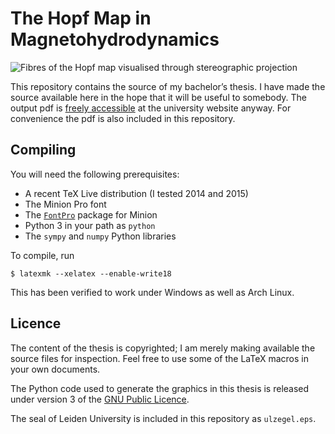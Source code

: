 The Hopf Map in Magnetohydrodynamics
====================================

![Fibres of the Hopf map visualised through stereographic projection](https://rawgit.com/ruuda/bscthesis/master/fibres.svg)

This repository contains the source of my bachelor’s thesis. I have made the
source available here in the hope that it will be useful to somebody. The output
pdf is [freely accessible][pdf] at the university website anyway. For
convenience the pdf is also included in this repository.

[pdf]: https://www.math.leidenuniv.nl/en/theses/547/

Compiling
---------

You will need the following prerequisites:

 - A recent TeX Live distribution (I tested 2014 and 2015)
 - The Minion Pro font
 - The [`FontPro`][fontpro] package for Minion
 - Python 3 in your path as `python`
 - The `sympy` and `numpy` Python libraries

To compile, run

    $ latexmk --xelatex --enable-write18

This has been verified to work under Windows as well as Arch Linux.

[fontpro]: https://github.com/sebschub/FontPro

Licence
-------

The content of the thesis is copyrighted; I am merely making available the
source files for inspection. Feel free to use some of the LaTeX macros in your
own documents.

The Python code used to generate the graphics in this thesis is released under
version 3 of the [GNU Public Licence][gplv3].

The seal of Leiden University is included in this repository as `ulzegel.eps`.

[gplv3]: https://gnu.org/licenses/gpl
